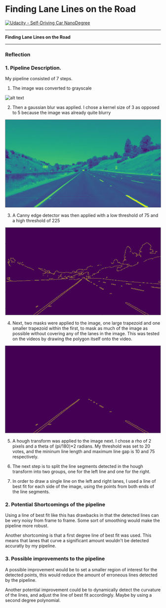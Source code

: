 # **Finding Lane Lines on the Road** 
[![Udacity - Self-Driving Car NanoDegree](https://s3.amazonaws.com/udacity-sdc/github/shield-carnd.svg)](http://www.udacity.com/drive)

---

**Finding Lane Lines on the Road**


[//]: # (Image References)

[image1]: ./examples/grayscale.jpg "Grayscale"
[image2]: ./reference_images/Gaussian_blue.png "Gaussian"
[image3]: ./reference_images/masked.png "Masked"
[image4]: ./reference_images/Canny.png "Canny"

---

### Reflection

### 1. Pipeline Description.

My pipeline consisted of 7 steps. 
1. The image was converted to grayscale

![alt text][image1]

2. Then a gaussian blur was applied. I chose a kernel size of 3 as opposed to 5 because the image was already quite blurry

![alt text][image2]

3. A Canny edge detector was then applied with a low threshold of 75 and a high threshold of 225

![alt text][image4]

4. Next, two masks were applied to the image, one large trapezoid and one smaller trapezoid within the first, to mask as much of the image as possible without covering any of the lanes in the image. This was tested on the videos by drawing the polygon itself onto the video.

![alt text][image3]

5. A hough transform was applied to the image next. I chose a rho of 2 pixels and a theta of (pi/180)\*2 radians. My threshold was set to 20 votes, and the mininum line length and maximum line gap is 10 and 75 respectively. 

6. The next step is to split the line segments detected in the hough transform into two groups, one for the left line and one for the right. 

7. In order to draw a single line on the left and right lanes, I used a line of best fit for each side of the image, using the points from both ends of the line segments. 

### 2. Potential Shortcomings of the pipeline

Using a line of best fit like this has drawbacks in that the detected lines can be very noisy from frame to frame. Some sort of smoothing would make the pipeline more robust.  

Another shortcoming is that a first degree line of best fit was used. This means that lanes that curve a significant amount wouldn't be detected accuratly by my pipeline. 


### 3. Possible improvements to the pipeline

A possible improvement would be to set a smaller region of interest for the detected points, this would reduce the amount of erroneous lines detected by the pipeline. 

Another potential improvement could be to dynamically detect the curvature of the lines, and adjust the line of best fit accordingly. Maybe by using a second degree polynomial. 
